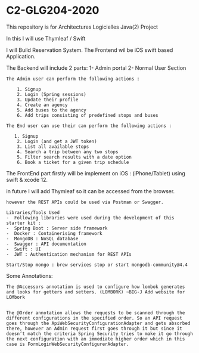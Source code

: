 # C2-GLG204-2020
This repository is for Architectures Logicielles Java(2) Project

In this I will use Thymleaf / Swift

I will Build Reservation System.
The Frontend wil be iOS swift based Application.

The Backend will include 2 parts:
    1- Admin portal 
    2- Normal User Section
    
    The Admin user can perform the following actions :

        1. Signup
        2. Login (Spring sessions)
        3. Update their profile
        4. Create an agency
        5. Add buses to the agency
        6. Add trips consisting of predefined stops and buses
        
    The End user can use their can perform the following actions :
       
       1. Signup
        2. Login (and get a JWT token)
        3. List all available stops
        4. Search a trip between any two stops
        5. Filter search results with a date option
        6. Book a ticket for a given trip schedule


The FrontEnd part firstly will be implement on iOS : (iPhone/Tablet) using swift & xcode 12.

in future I will add Thymleaf so it can be accessed from the browser.


    however the REST APIs could be used via Postman or Swagger.

    Libraries/Tools Used
    -  Following libraries were used during the development of this starter kit :
    -  Spring Boot : Server side framework
    -  Docker : Containerising framework
    -  MongoDB : NoSQL database
    -  Swagger : API documentation
    -  Swift : UI
    -  JWT : Authentication mechanism for REST APIs
    
    Start/Stop mongo : brew services stop or start mongodb-community@4.4

Some Annotations: 
                
    The @Accessors annotation is used to configure how lombok generates and looks for getters and setters. (LOMBORK) ~BIG-J Add website for LOMbork


    The @Order annotation allows the requests to be scanned through the different configurations in the specified order. So an API request goes through the ApiWebSecurityConfigurationAdapter and gets absorbed there, however an Admin request first goes through it but since it doesn’t match the criteria Spring Security tries to make it go through the next configuration with an immediate higher order which in this case is FormLoginWebSecurityConfigurerAdapter.

